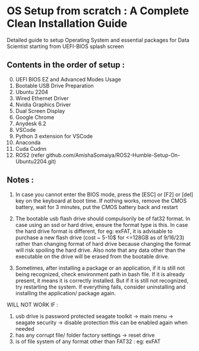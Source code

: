 # OS Setup from scratch : A Complete Clean Installation Guide 
Detailed guide to setup Operating System and essential packages for Data Scientist starting from UEFI-BIOS splash screen 

## Contents in the order of setup :

0. UEFI BIOS EZ and Advanced Modes Usage
1. Bootable USB Drive Preparation
2. Ubuntu 2204
3. Wired Ethernet Driver
4. Nvidia Graphics Driver
5. Dual Screen Display
6. Google Chrome
7. Anydesk 6.2
8. VSCode
9. Python 3 extension for VSCode 
10. Anaconda
11. Cuda Cudnn
12. ROS2 (refer github.com/AmishaSomaiya/ROS2-Humble-Setup-On-Ubuntu2204.git) 

## Notes :
1. In case you cannot enter the BIOS mode, press the [ESC] or [F2] or [del]  key on the keyboard at boot time. If nothing works, remove the CMOS battery, wait for 3 minutes, put the CMOS battery back and restart

2. The bootable usb flash drive should compulsorily be of fat32 format. In case using an ssd or hard drive, ensure the format type is this. In case the hard drive format is different, for eg: exFAT, it is advisable to purchase a new flash drive (cost ~ 5-10$ for <=128GB as of 9/16/23) rather than changing format of hard drive because changing the format will risk spoiling the hard drive. Also note that any data other than the executable on the drive will be erased from the bootable drive.

3. Sometimes, after installing a package or an application, if it is still not being recognized, check environment path in bash file. If it is already present, it means it is correctly installed. But if it is still not recognized, try restarting the system. If everything fails, consider uninstalling and installing the application/ package again. 

WILL NOT WORK IF :
1. usb drive is password protected
seagate toolkit -> main menu -> seagate security -> disable protection
this can be enabled again when needed
2. has any corrupt file/ folder
factory settings -> reset drive 
3. is of file system of any format other than FAT32 : eg: exFAT 



